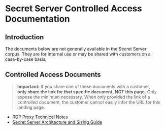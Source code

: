 [title]: # (Controlled Access Documentation)
[tags]: #
[priority]: # (1000)
[display]: # (content,print)

# Secret Server Controlled Access Documentation

## Introduction

The documents below are not generally available in the Secret Server corpus. They are for internal use or may be shared with customers on a case-by-case basis.

## Controlled Access Documents

>**Important:** If you share one of these documents with a customer, **only share the link for that specific document, NOT this page.** Only expose the minimum necessary. When only provided the link of a controlled document, the customer cannot easily infer the URL for this landing page.

- [RDP Proxy Technical Notes](../networking/rdp-proxy-technical-notes/index.md)
- [Secret Server Architecture and Sizing Guide](https://updates.thycotic.net/secretserver/documents/SS_ArchitectureSizingGuide.pdf)